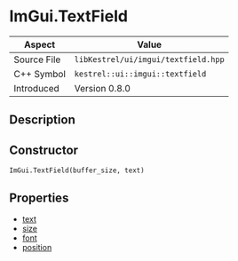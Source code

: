# ImGui.TextField
| Aspect | Value |
| --- | --- |
| Source File | `libKestrel/ui/imgui/textfield.hpp` |
| C++ Symbol | `kestrel::ui::imgui::textfield` |
| Introduced | Version 0.8.0 |
## Description
## Constructor
```
ImGui.TextField(buffer_size, text)
```
## Properties

 - [text](text.md)
 - [size](size.md)
 - [font](font.md)
 - [position](position.md)

